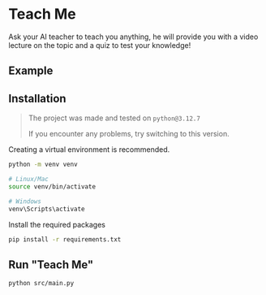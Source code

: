 # Teach Me

Ask your AI teacher to teach you anything, he will provide you with a video lecture on the topic and a quiz to test your knowledge!

## Example


## Installation

> The project was made and tested on `python@3.12.7`
>
> If you encounter any problems, try switching to this version.

Creating a virtual environment is recommended.
```bash
python -m venv venv

# Linux/Mac
source venv/bin/activate

# Windows
venv\Scripts\activate
```

Install the required packages
```bash
pip install -r requirements.txt
```

## Run "Teach Me"

```bash
python src/main.py
```